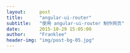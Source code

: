 ```yaml
---
layout:     post
title:      "angular-ui-router"
subtitle:   "使用 angular-ui-router 制作网页"
date:       2015-10-29 15:05:00
author:     "Franklee"
header-img: "img/post-bg-05.jpg"
---
```


<pre>
<!DOCTYPE html>
<html lang="zh-cn">
<head>
   <meta charset="UTF-8">

</head>
<body ng-app="wetestApp" ui-view>

</body>
</html>
</pre>
